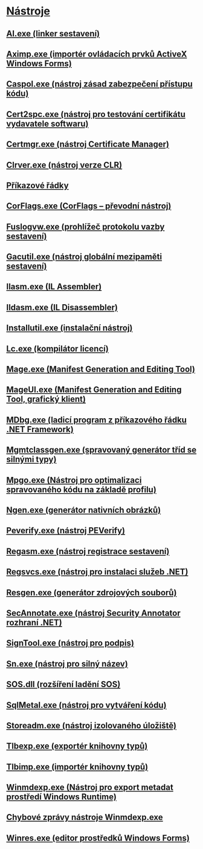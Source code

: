 # [Nástroje](index.md)
## [Al.exe (linker sestavení)](al-exe-assembly-linker.md)
## [Aximp.exe (importér ovládacích prvků ActiveX Windows Forms)](aximp-exe-windows-forms-activex-control-importer.md)
## [Caspol.exe (nástroj zásad zabezpečení přístupu kódu)](caspol-exe-code-access-security-policy-tool.md)
## [Cert2spc.exe (nástroj pro testování certifikátu vydavatele softwaru)](cert2spc-exe-software-publisher-certificate-test-tool.md)
## [Certmgr.exe (nástroj Certificate Manager)](certmgr-exe-certificate-manager-tool.md)
## [Clrver.exe (nástroj verze CLR)](clrver-exe-clr-version-tool.md)
## [Příkazové řádky](developer-command-prompt-for-vs.md)
## [CorFlags.exe (CorFlags – převodní nástroj)](corflags-exe-corflags-conversion-tool.md)
## [Fuslogvw.exe (prohlížeč protokolu vazby sestavení)](fuslogvw-exe-assembly-binding-log-viewer.md)
## [Gacutil.exe (nástroj globální mezipaměti sestavení)](gacutil-exe-gac-tool.md)
## [Ilasm.exe (IL Assembler)](ilasm-exe-il-assembler.md)
## [Ildasm.exe (IL Disassembler)](ildasm-exe-il-disassembler.md)
## [Installutil.exe (instalační nástroj)](installutil-exe-installer-tool.md)
## [Lc.exe (kompilátor licencí)](lc-exe-license-compiler.md)
## [Mage.exe (Manifest Generation and Editing Tool)](mage-exe-manifest-generation-and-editing-tool.md)
## [MageUI.exe (Manifest Generation and Editing Tool, grafický klient)](mageui-exe-manifest-generation-and-editing-tool-graphical-client.md)
## [MDbg.exe (ladicí program z příkazového řádku .NET Framework)](mdbg-exe.md)
## [Mgmtclassgen.exe (spravovaný generátor tříd se silnými typy)](mgmtclassgen-exe.md)
## [Mpgo.exe (Nástroj pro optimalizaci spravovaného kódu na základě profilu)](mpgo-exe-managed-profile-guided-optimization-tool.md)
## [Ngen.exe (generátor nativních obrázků)](ngen-exe-native-image-generator.md)
## [Peverify.exe (nástroj PEVerify)](peverify-exe-peverify-tool.md)
## [Regasm.exe (nástroj registrace sestavení)](regasm-exe-assembly-registration-tool.md)
## [Regsvcs.exe (nástroj pro instalaci služeb .NET)](regsvcs-exe-net-services-installation-tool.md)
## [Resgen.exe (generátor zdrojových souborů)](resgen-exe-resource-file-generator.md)
## [SecAnnotate.exe (nástroj Security Annotator rozhraní .NET)](secannotate-exe-net-security-annotator-tool.md)
## [SignTool.exe (nástroj pro podpis)](signtool-exe.md)
## [Sn.exe (nástroj pro silný název)](sn-exe-strong-name-tool.md)
## [SOS.dll (rozšíření ladění SOS)](sos-dll-sos-debugging-extension.md)
## [SqlMetal.exe (nástroj pro vytváření kódu)](sqlmetal-exe-code-generation-tool.md)
## [Storeadm.exe (nástroj izolovaného úložiště)](storeadm-exe-isolated-storage-tool.md)
## [Tlbexp.exe (exportér knihovny typů)](tlbexp-exe-type-library-exporter.md)
## [Tlbimp.exe (importér knihovny typů)](tlbimp-exe-type-library-importer.md)
## [Winmdexp.exe (Nástroj pro export metadat prostředí Windows Runtime)](winmdexp-exe-windows-runtime-metadata-export-tool.md)
## [Chybové zprávy nástroje Winmdexp.exe](winmdexp-exe-error-messages.md)
## [Winres.exe (editor prostředků Windows Forms)](winres-exe-windows-forms-resource-editor.md)
